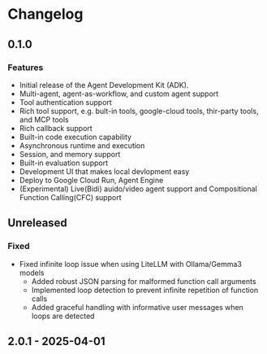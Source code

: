 # Changelog

## 0.1.0

### Features
* Initial release of the Agent Development Kit (ADK).
* Multi-agent, agent-as-workflow, and custom agent support
* Tool authentication support
* Rich tool support, e.g. bult-in tools, google-cloud tools, thir-party tools, and MCP tools
* Rich callback support
* Built-in code execution capability
* Asynchronous runtime and execution
* Session, and memory support
* Built-in evaluation support
* Development UI that makes local devlopment easy
* Deploy to Google Cloud Run, Agent Engine
* (Experimental) Live(Bidi) auido/video agent support and Compositional Function Calling(CFC) support

## Unreleased

### Fixed
- Fixed infinite loop issue when using LiteLLM with Ollama/Gemma3 models
  - Added robust JSON parsing for malformed function call arguments
  - Implemented loop detection to prevent infinite repetition of function calls
  - Added graceful handling with informative user messages when loops are detected

## 2.0.1 - 2025-04-01
